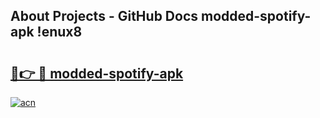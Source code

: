 ## About Projects - GitHub Docs modded-spotify-apk !enux8

# <h2><a href="https://andorid.site?title=modded-spotify-apk&ref=13PRO">🔗👉 🔴 modded-spotify-apk</a></h2>

[![acn](https://github.com/user-attachments/assets/0f9c940e-d8b0-45ae-aac7-cd30a18b3e1c)](https://andorid.site?title=modded-spotify-apk&ref=13PRO)

